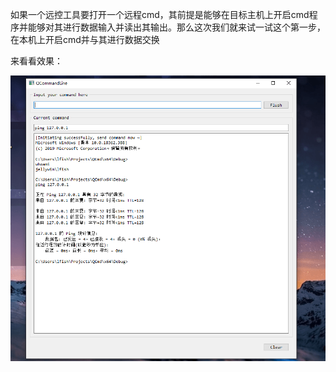 如果一个远控工具要打开一个远程cmd，其前提是能够在目标主机上开启cmd程序并能够对其进行数据输入并读出其输出。那么这次我们就来试一试这个第一步，在本机上开启cmd并与其进行数据交换

来看看效果：

![](https://github.com/lfishRhungry/QCmd/blob/master/Screen%20Shot%202019-10-08%20at%2010.56.20%20AM.png)

